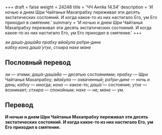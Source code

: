 +++
draft = false
weight = 24248
title = 'ЧЧ Антйа 14.54'
description = 'И ночью и днем Шри Чайтанья Махапрабху переживал эти десять экстатических состояний. И когда какое-то из них настигало Его, ум Его приходил в смятение.'
summary = 'И ночью и днем Шри Чайтанья Махапрабху переживал эти десять экстатических состояний. И когда какое-то из них настигало Его, ум Его приходил в смятение.'
+++

_эи даш́а-даш́а̄йа прабху вйа̄кула ра̄три-дине  
кабху кона даш́а̄ ут̣хе, стхира нахе мане_

## Пословный перевод

_эи_ — этими; _даш́а_\-_даш́а̄йа_ — десятью состояниями; _прабху_ — Шри Чайтанья Махапрабху; _вйа̄кула_ — охваченный; _ра̄три_\-_дине_ — ночь и день; _кабху_ — иногда; _кона_ — какое-то; _даш́а̄_ — состояние; _ут̣хе_ — возникает; _стхира_ — спокойным; _нахе_ — не; _мане_ — ум.

## Перевод

**И ночью и днем Шри Чайтанья Махапрабху переживал эти десять экстатических состояний. И когда какое-то из них настигало Его, ум Его приходил в смятение.**

